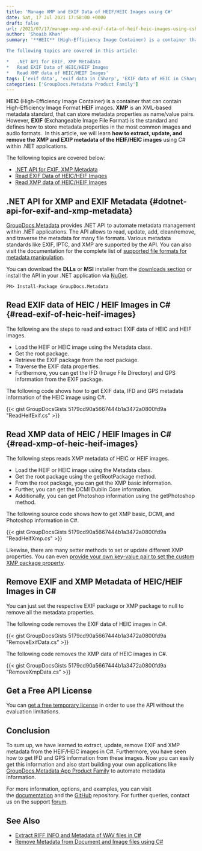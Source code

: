 ```yaml
---
title: 'Manage XMP and EXIF Data of HEIF/HEIC Images using C#'
date: Sat, 17 Jul 2021 17:58:00 +0000
draft: false
url: /2021/07/17/manage-xmp-and-exif-data-of-heif-heic-images-using-csharp/
author: 'Shoaib Khan'
summary: '**HEIC** (High-Efficiency Image Container) is a container that can contain High-Efficiency Image Format **HEIF** images. **XMP** is an XML-based metadata standard, that can store metadata properties as name/value pairs. However, **EXIF** (Exchangeable Image File Format) is the standard and defines how to store metadata properties in the most common images and audio formats.  In this article, we will learn **how to extract, update, and remove the XMP and EXIP metadata of the HEIF/HEIC images** using C# within .NET applications.

The following topics are covered in this article:

*   .NET API for EXIF, XMP Metadata
*   Read EXIF Data of HEIC/HEIF Images
*   Read XMP data of HEIC/HEIF Images'
tags: ['exif data', 'exif data in CSharp', 'EXIF data of HEIC in CSharp', 'XMP data in CSharp', 'XMP data of HEIC in CSharp', 'XMP metadata']
categories: ['GroupDocs.Metadata Product Family']
---
```


**HEIC** (High-Efficiency Image Container) is a container that can contain High-Efficiency Image Format **HEIF** images. **XMP** is an XML-based metadata standard, that can store metadata properties as name/value pairs. However, **EXIF** (Exchangeable Image File Format) is the standard and defines how to store metadata properties in the most common images and audio formats.  In this article, we will learn **how to extract, update, and remove the XMP and EXIP metadata of the HEIF/HEIC images** using C# within .NET applications.

The following topics are covered below:

*   [.NET API for EXIF, XMP Metadata](#dotnet-api-for-exif-and-xmp-metadata)
*   [Read EXIF Data of HEIC/HEIF Images](#read-exif-of-heic-heif-images)
*   [Read XMP data of HEIC/HEIF Images](#read-xmp-of-heic-heif-images)

## .NET API for XMP and EXIF Metadata {#dotnet-api-for-exif-and-xmp-metadata}

[GroupDocs.Metadata](https://products.groupdocs.com/metadata) provides .NET API to automate metadata management within .NET applications. The API allows to read, update, add, clean/remove, and traverse the metadata for many file formats. Various metadata standards like EXIF, IPTC, and XMP are supported by the API. You can also visit the documentation for the complete list of [supported file formats for metadata manipulation](https://docs.groupdocs.com/metadata/net/supported-document-formats/).

You can download the **DLLs** or **MSI** installer from the [downloads section](https://downloads.groupdocs.com/metadata) or install the API in your .NET application via [NuGet](https://www.nuget.org/packages/groupdocs.metadata).

```
PM> Install-Package GroupDocs.Metadata
```

## Read EXIF data of HEIC / HEIF Images in C# {#read-exif-of-heic-heif-images}

The following are the steps to read and extract EXIF data of HEIC and HEIF images.

*   Load the HEIF or HEIC image using the Metadata class.
*   Get the root package.
*   Retrieve the EXIF package from the root package.
*   Traverse the EXIF data properties.
*   Furthermore, you can get the IFD (Image File Directory) and GPS information from the EXIF package.

The following code shows how to get EXIF data, IFD and GPS metadata information of the HEIC image using C#.

{{< gist GroupDocsGists 5179cd90a5667444b1a3472a0800fd9a "ReadHeifExif.cs" >}}

## Read XMP data of HEIC / HEIF Images in C# {#read-xmp-of-heic-heif-images}

The following steps reads XMP metadata of HEIC or HEIF images.

*   Load the HEIF or HEIC image using the Metadata class.
*   Get the root package using the getRootPackage method.
*   From the root package, you can get the XMP basic information.
*   Further, you can get the DCMI Dublin Core information.
*   Additionally, you can get Photoshop information using the getPhotoshop method.

The following source code shows how to get XMP basic, DCMI, and Photoshop information in C#.

{{< gist GroupDocsGists 5179cd90a5667444b1a3472a0800fd9a "ReadHeifXmp.cs" >}}

Likewise, there are many setter methods to set or update different XMP properties. You can even [provide your own key-value pair to set the custom XMP package property](https://docs.groupdocs.com/metadata/net/working-with-xmp-metadata/).

## Remove EXIF and XMP Metadata of HEIC/HEIF Images in C#

You can just set the respective EXIF package or XMP package to null to remove all the metadata properties.

The following code removes the EXIF data of HEIC images in C#.

{{< gist GroupDocsGists 5179cd90a5667444b1a3472a0800fd9a "RemoveExifData.cs" >}}

The following code removes the XMP data of HEIC images in C#.

{{< gist GroupDocsGists 5179cd90a5667444b1a3472a0800fd9a "RemoveXmpData.cs" >}}

## Get a Free API License

You can [get a free temporary license](https://purchase.groupdocs.com/temporary-license) in order to use the API without the evaluation limitations.

## Conclusion

To sum up, we have learned to extract, update, remove EXIF and XMP metadata from the HEIF/HEIC images in C#. Furthermore, you have seen how to get IFD and GPS information from these images. Now you can easily get this information and also start building your own applications like [GroupDocs.Metadata App Product Family](https://products.groupdocs.app/metadata/family) to automate metadata information.

For more information, options, and examples, you can visit the [documentation](https://docs.groupdocs.com/metadata/) and the [GitHub](https://github.com/groupdocs-metadata) repository. For further queries, contact us on the support [forum](https://forum.groupdocs.com/).

## See Also

*   [Extract RIFF INFO and Metadata of WAV files in C#](https://blog.groupdocs.com/2021/03/05/extract-riff-info-and-metadata-of-wav-files-in-csharp/)
*   [Remove Metadata from Document and Image files using C#](https://blog.groupdocs.com/2020/12/29/remove-metadata-of-documents-and-images-using-csharp/)




